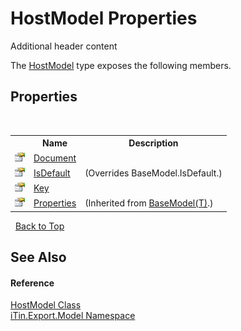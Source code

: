 # HostModel Properties
Additional header content 

The <a href="aaf2a5cd-976a-c65b-0bfb-2fc8f660305a">HostModel</a> type exposes the following members.


## Properties
&nbsp;<table><tr><th></th><th>Name</th><th>Description</th></tr><tr><td>![Public property](media/pubproperty.gif "Public property")</td><td><a href="b4ea22df-02a0-056a-5b9f-1e1830934313">Document</a></td><td /></tr><tr><td>![Public property](media/pubproperty.gif "Public property")</td><td><a href="518a1f5a-7e93-dacc-0139-54b57c585005">IsDefault</a></td><td> (Overrides BaseModel.IsDefault.)</td></tr><tr><td>![Public property](media/pubproperty.gif "Public property")</td><td><a href="d261ac62-a433-3230-e0fd-79fa3ce0e3dd">Key</a></td><td /></tr><tr><td>![Public property](media/pubproperty.gif "Public property")</td><td><a href="7e88785e-5670-4515-defa-d3f60ae16111">Properties</a></td><td> (Inherited from <a href="6632f561-4175-f1f2-939c-ac8b10159529">BaseModel(T)</a>.)</td></tr></table>&nbsp;
<a href="#hostmodel-properties">Back to Top</a>

## See Also


#### Reference
<a href="aaf2a5cd-976a-c65b-0bfb-2fc8f660305a">HostModel Class</a><br /><a href="ef57ffcc-e95e-b212-5a46-9aa6f5a3511f">iTin.Export.Model Namespace</a><br />